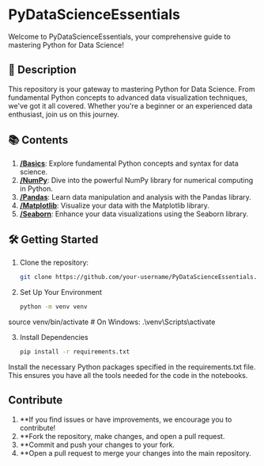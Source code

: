 # PyDataScienceEssentials

Welcome to PyDataScienceEssentials, your comprehensive guide to mastering Python for Data Science!

## 🚀 Description

This repository is your gateway to mastering Python for Data Science. From fundamental Python concepts to advanced data visualization techniques, we've got it all covered. Whether you're a beginner or an experienced data enthusiast, join us on this journey.

## 📚 Contents

1. **[/Basics](/Basics)**: Explore fundamental Python concepts and syntax for data science.
2. **[/NumPy](/NumPy)**: Dive into the powerful NumPy library for numerical computing in Python.
3. **[/Pandas](/Pandas)**: Learn data manipulation and analysis with the Pandas library.
4. **[/Matplotlib](/Matplotlib)**: Visualize your data with the Matplotlib library.
5. **[/Seaborn](/Seaborn)**: Enhance your data visualizations using the Seaborn library.

## 🛠️ Getting Started

1. Clone the repository:

   ```bash
   git clone https://github.com/your-username/PyDataScienceEssentials.git

2. Set Up Your Environment

   ```bash
   python -m venv venv
source venv/bin/activate  # On Windows: .\venv\Scripts\activate

3. Install Dependencies
   ```bash
   pip install -r requirements.txt

Install the necessary Python packages specified in the requirements.txt file. This ensures you have all the tools needed for the code in the notebooks.

## Contribute
1. **If you find issues or have improvements, we encourage you to contribute!
2. **Fork the repository, make changes, and open a pull request.
3. **Commit and push your changes to your fork.
4. **Open a pull request to merge your changes into the main repository.
